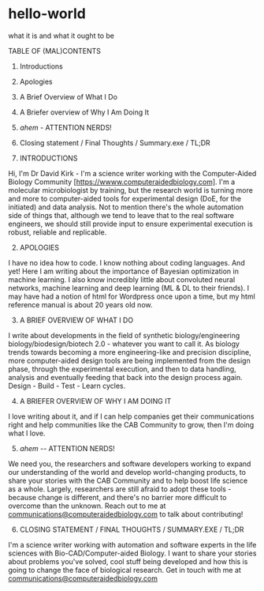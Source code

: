 # hello-world
what it is and what it ought to be

TABLE OF (MAL)CONTENTS

1. Introductions
2. Apologies
3. A Brief Overview of What I Do
4. A Briefer overview of Why I Am Doing It
5. *ahem* - ATTENTION NERDS!
6. Closing statement / Final Thoughts / Summary.exe / TL;DR

1. INTRODUCTIONS

Hi, I'm Dr David Kirk - I'm a science writer working with the Computer-Aided Biology Community [https://wwww.computeraidedbiology.com]. I'm a molecular microbiologist by training, but the research world is turning more and more to computer-aided tools for experimental design (DoE, for the initiated) and data analysis. Not to mention there's the whole automation side of things that, although we tend to leave that to the real software engineers, we should still provide input to ensure experimental execution is robust, reliable and replicable.

2. APOLOGIES

I have no idea how to code. I know nothing about coding languages. And yet! Here I am writing about the importance of Bayesian optimization in machine learning. I also know incredibly little about convoluted neural networks, machine learning and deep learning (ML & DL to their friends). I may have had a notion of html for Wordpress once upon a time, but my html reference manual is about 20 years old now.

3. A BRIEF OVERVIEW OF WHAT I DO

I write about developments in the field of synthetic biology/engineering biology/biodesign/biotech 2.0 - whatever you want to call it. As biology trends towards becoming a more engineering-like and precision discipline, more computer-aided design tools are being implemented from the design phase, through the experimental execution, and then to data handling, analysis and eventually feeding that back into the design process again. Design - Build - Test - Learn cycles.

4. A BRIEFER OVERVIEW OF WHY I AM DOING IT

I love writing about it, and if I can help companies get their communications right and help communities like the CAB Community to grow, then I'm doing what I love.

5. *ahem* -- ATTENTION NERDS!

We need you, the researchers and software developers working to expand our understanding of the world and develop world-changing products, to share your stories with the CAB Community and to help boost life science as a whole. Largely, researchers are still afraid to adopt these tools - because change is different, and there's no barrier more difficult to overcome than the unknown. Reach out to me at communications@computeraidedbiology.com to talk about contributing!

6. CLOSING STATEMENT / FINAL THOUGHTS / SUMMARY.EXE / TL;DR 

I'm a science writer working with automation and software experts in the life sciences with  Bio-CAD/Computer-aided Biology. I want to share your stories about problems you've solved, cool stuff being developed and how this is going to change the face of biological research. Get in touch with me at communications@computeraidedbiology.com 
